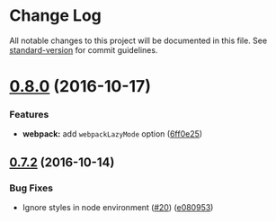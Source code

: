 # Change Log

All notable changes to this project will be documented in this file. See [standard-version](https://github.com/conventional-changelog/standard-version) for commit guidelines.

<a name="0.8.0"></a>
# [0.8.0](https://github.com/researchgate/gemini-react/compare/v0.7.2...v0.8.0) (2016-10-17)


### Features

* **webpack:** add `webpackLazyMode` option ([6ff0e25](https://github.com/researchgate/gemini-react/commit/6ff0e25))



<a name="0.7.2"></a>
## [0.7.2](https://github.com/researchgate/gemini-react/compare/v0.7.1...v0.7.2) (2016-10-14)


### Bug Fixes

* Ignore styles in node environment ([#20](https://github.com/researchgate/gemini-react/issues/20)) ([e080953](https://github.com/researchgate/gemini-react/commit/e080953))
